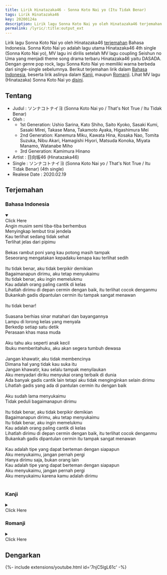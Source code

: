 ```yaml
---
title: Lirik Hinatazaka46 - Sonna Koto Nai yo (Itu Tidak Benar)
tags: Lirik Hinatazaka46
key: 20200124a
description: Lirik lagu Sonna Koto Nai yo oleh Hinatazaka46 terjemahan Bahasa Indonesia. Sonna Koto Nai yo adalah lagu utama single ke-4 Hinatazaka46 (Sonna Koto Nai yo).
permalink: /lyric/:title:output_ext
---
```


Lirik lagu Sonna Koto Nai yo oleh Hinatazaka46 [terjemahan](#terjemahan) Bahasa Indonesia. Sonna Koto Nai yo adalah lagu utama Hinatazaka46 4th single (Sonna Koto Nai yo), MV lagu ini dirilis setelah MV lagu coupling Seishun no Uma yang menjadi theme song drama terbaru Hinatazaka46 yaitu DASADA.<!--more-->  Dengan genre pop rock, lagu Sonna Koto Nai yo memiliki warna berbeda dari single-single sebelumnya. Berikut terjemahan lirik dalam [Bahasa Indonesia](#bahasa-indonesia), beserta lirik aslinya dalam [Kanji](#kanji), maupun [Romanji](#romanji). Lihat MV lagu (Hinatazaka) Sonna Koto Nai yo [disini](#dengarkan).

## Tentang

- Judul : ソンナコトナイヨ (Sonna Koto Nai yo / That's Not True / Itu Tidak Benar)
- Oleh :
	- 1st Generation: Ushio Sarina, Kato Shiho, Saito Kyoko, Sasaki Kumi, Sasaki Mirei, Takase Mana, Takamoto Ayaka, Higashimura Mei
	- 2nd Generation: Kanemura Miku, Kawata Hina, Kosaka Nao, Tomita Suzuka, Nibu Akari, Hamagishi Hiyori, Matsuda Konoka, Miyata Manamo, Watanabe Miho
	- 3rd Generation: Kamimura Hinano
- Artist : 日向坂46 (Hinatazaka46)
- Single : ソンナコトナイヨ (Sonna Koto Nai yo / That's Not True / Itu Tidak Benar) (4th single)
- Realese Date : 2020.02.19

## Terjemahan 

### Bahasa Indonesia
<details open><summary><div class="button button--outline-error button--rounded my-2"><i class="fas fa-chevron-circle-down"></i> Click Here</div></summary>
Angin musim semi tiba-tiba berhembus<br>
Menyingkap lembut tirai jendela<br>
Kau terlihat sedang tidak sehat<br>
Terlihat jelas dari pipimu<br>
<br>
Bekas rambut poni yang kau potong masih tampak<br>
Seseorang mengatakan kepadaku kenapa kau terlihat sedih<br>
<br>
Itu tidak benar, aku tidak berpikir demikian<br>
Bagaimanapun dirimu, aku tetap menyukaimu<br>
Itu tidak benar, aku ingin memelukmu<br>
Kau adalah orang paling cantik di kelas<br>
Lihatlah dirimu di depan cermin dengan baik, itu terlihat cocok denganmu<br>
Bukankah gadis dipantulan cermin itu tampak sangat menawan<br>
<br>
Itu tidak benar!<br>
<br>
Suasana berhias sinar matahari dan bayangannya<br>
Lampu di lorong kelas yang menyala<br>
Berkedip setiap satu detik<br>
Perasaan khas masa muda<br>
<br>
Aku tahu aku seperti anak kecil<br>
Ibuku memberitahuku, aku akan segera tumbuh dewasa<br>
<br>
Jangan khawatir, aku tidak membencinya<br>
Dimana hal yang tidak kau suka itu<br>
Jangan khawatir, kau selalu tampak menyilaukan<br>
Aku menyadari diriku menyukai orang terbaik di dunia<br>
Ada banyak gadis cantik lain tetapi aku tidak menginginkan selain dirimu<br>
Lihatlah gadis yang ada di pantulan cermin itu dengan baik<br>
<br>
Aku sudah lama menyukaimu<br>
Tidak peduli bagaimanapun dirimu<br>
<br>
Itu tidak benar, aku tidak berpikir demikian<br>
Bagaimanapun dirimu, aku tetap menyukaimu<br>
Itu tidak benar, aku ingin memelukmu<br>
Kau adalah orang paling cantik di kelas<br>
Lihatlah dirimu di depan cermin dengan baik, itu terlihat cocok denganmu<br>
Bukankah gadis dipantulan cermin itu tampak sangat menawan<br>
<br>
Kau adalah tipe yang dapat berteman dengan siapapun<br>
Aku menyukaimu, jangan pernah pergi<br>
Hanya dirimu saja, bukan orang lain<br>
Kau adalah tipe yang dapat berteman dengan siapapun<br>
Aku menyukaimu, jangan pernah pergi<br>
Aku menyukaimu karena kamu adalah dirimu<br>
<br>
</details>

### Kanji
<details><summary><div class="button button--outline-info button--rounded my-2"><i class="fas fa-chevron-circle-down"></i> Click Here</div></summary>
春の風が　不意に吹いて<br>
窓のカーテンを膨らませた<br>
まるで君が　拗ねた時の<br>
ほっぺたみたいに<br>
<br>
切りすぎた前髪　奈良美智の絵だ<br>
誰かに言われて　どうして落ち込んでるのかな<br>
<br>
ソンナコトナイヨ　僕はそう思わない<br>
どんな君だって　ときめいてしまうよ<br>
ソンナコトナイヨ　ハグしたくなるほど<br>
クラスで１番　君が可愛いよ<br>
ちゃんと鏡で自分見てごらん　本当似合ってるじゃないか<br>
あの絵の女の子だって　チャーミングだろ<br>
<br>
ソンナコトナイヨ！<br>
<br>
さっきまでの　日差しと影<br>
教室の床は光の地図<br>
1秒ごとに　変わって行くよ<br>
思春期の気持ち<br>
<br>
分かってはいたけど　子供っぽいよね<br>
ママにも言われた　そのうちまたすぐ伸びてくるでしょ<br>
<br>
気になんてするな　僕は嫌いじゃない<br>
どこが嫌なの　似合っているのに<br>
気になんてするな　いつだって眩しい<br>
世界で１番好きだと気付いた<br>
他に綺麗な人はいるけど　僕は君でなきゃ嫌だ<br>
あの絵の女の子のように　目が離せない<br>
<br>
こんな好きなんだ　いつからかハマってた<br>
どんな君だって　ガッカリなんかしない<br>
<br>
ソンナコトナイヨ　僕はそう思わない<br>
どんな君だって　ときめいてしまうよ<br>
ソンナコトナイヨ　ハグしたくなるほど<br>
クラスで１番　君が可愛いよ<br>
ちゃんと鏡で自分見てごらん　本当似合ってるじゃないか<br>
あの絵の女の子だって　チャーミングだろ<br>
<br>
どこにでもいるようなタイプなら<br>
こんなに好きにはなれないよ<br>
そう他にいないから君しかダメなんだ<br>
どこにでもいるようなタイプなら<br>
こんなに好きにはなれないよ<br>
君だから君だからこんなに好きなんだ<br>
<br>
</details>

### Romanji
<details><summary><div class="button button--outline-success button--rounded my-2"><i class="fas fa-chevron-circle-down"></i> Click Here</div></summary>
Haru no kaze ga fui ni fui te<br>
Mado no kaaten wo fukurama seta<br>
Marude kimi ga suneta toki no<br>
Hoppeta mitai ni<br>
<br>
Kiri sugita maegami narayoshitomo no eda<br>
Dareka ni iwa rete doushite ochikon deru no ka na<br>
<br>
Sonna koto nai yo boku wa sou omowanai<br>
Donna kimi datte tokimeite shimau yo<br>
Sonna koto nai yo hagu shitaku naru hodo<br>
Kurasu de ichiban kimi ga kawaii yo<br>
Chanto kagami de jibun mite goran hontouni atteru janai ka<br>
Ano e no onnanoko datte chaamingudaro<br>
<br>
Sonna koto nai yo!<br>
<br>
Sakki made no hizashi to kage<br>
Kyoushitsu no yuka wa hikari no chizu<br>
Ichibyou goto ni kawatte iku yo<br>
Shishunki no kimochi<br>
<br>
Wakatte wa itakedo kodomoppoi yo ne<br>
Mama ni mo iwa reta sono ochi mata sugu nobite kurudesho<br>
<br>
Ki ni nante suru na boku wa kiraijanai<br>
Doko ga iyana no niatte irunoni<br>
Ki ni nante suru na itsu datte mabushii<br>
Sekai de ichiban sukida to kidzuita<br>
<br>
Hoka ni kireina hito wa irukedo boku wa kimidenakya iyada<br>
Ano e no onnanoko no you ni megahanasenai<br>
<br>
Konna sukina nda itsu kara ka hamatteta<br>
Donna kimi datte gakkari nanka shinai<br>
<br>
Sonna koto nai yo boku wa sou omowanai<br>
Donna kimi datte tokimeite shimau yo<br>
Sonna koto nai yo hagu shitaku naru hodo<br>
Kurasu de ichiban kimi ga kawaii yo<br>
Chanto kagami de jibun mite goran hontou niatteru janai ka<br>
Ano e no onnanoko datte chaamingudaro<br>
<br>
Doko ni demo iru youna taipunara<br>
Konnani suki ni hanarenai yo<br>
Sou hoka ni inaikara kimi shika damena nda<br>
Doko ni demo iru youna taipunara<br>
Konnani suki ni hanarenai yo<br>
Kimi dakara kimi dakara konnani sukina nda<br>
</details>

## Dengarkan
<div>{%- include extensions/youtube.html id='7njC5lgL61c' -%}</div>
